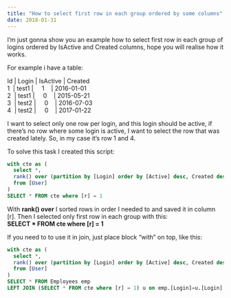 ```yaml
---
title: "How to select first row in each group ordered by some columns"
date: 2018-01-31
---
```


I’m just gonna show you an example how to select first row in each group of logins ordered by IsActive and Created columns, hope you will realise how it works.

For example i have a table:

Id | Login | IsActive | Created  
1  | test1 |     1    | 2016-01-01  
2  | test1 |     0    | 2015-05-21  
3  | test2 |     0    | 2016-07-03  
4  | test2 |     0    | 2017-01-22

I want to select only one row per login, and this login should be active, if there’s no row where some login is active, I want to select the row that was created lately. So, in my case it’s row 1 and 4.

To solve this task I created this script:

```sql
with cte as (
  select *,
  rank() over (partition by [Login] order by [Active] desc, Created desc) as [r]
  from [User]
)
SELECT * FROM cte where [r] = 1
```

With **rank() over** I sorted rows in order I needed to and saved it in column \[r\]. Then I selected only first row in each group with this:  
**SELECT \* FROM cte where \[r\] = 1**

If you need to to use it in join, just place block “with” on top, like this:

```sql
with cte as (
  select *,
  rank() over (partition by [Login] order by [Active] desc, Created desc) as [r]
  from [User]
)
SELECT * FROM Employees emp
LEFT JOIN (SELECT * FROM cte where [r] = 1) u on emp.[Login]=u.[Login]
```
